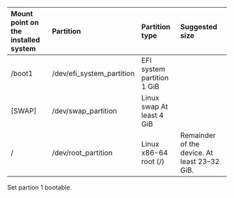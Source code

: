 |Mount point on the installed system	| Partition  |	Partition type |	Suggested size|
|:------------------|:-----------------|:-------------|:-------------|
|/boot1 | /dev/efi_system_partition	| EFI system partition	1 GiB|
|[SWAP] | /dev/swap_partition         |		Linux swap	At least 4 GiB|
|/		| /dev/root_partition	| Linux x86-64 root (/) |	Remainder of the device. At least 23–32 GiB.|

Set partion 1 bootable.
